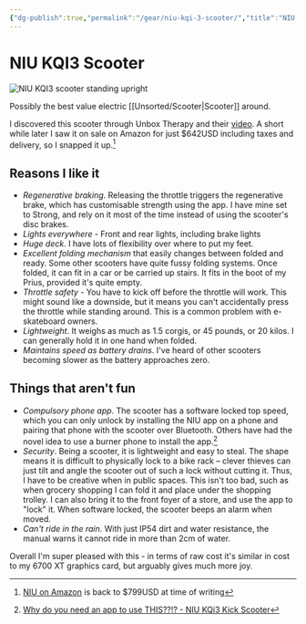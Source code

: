 ```yaml
---
{"dg-publish":true,"permalink":"/gear/niu-kqi-3-scooter/","title":"NIU KQI3 Scooter","updated":"2025-03-22T00:31:18.129-07:00"}
---
```



# NIU KQI3 Scooter

![NIU KQI3 scooter standing upright](/img/user/Embeds/NIU_KQi3.jpg)

Possibly the best value electric [[Unsorted/Scooter\|Scooter]] around.

I discovered this scooter through Unbox Therapy and their [video](https://www.youtube.com/watch?v=wzR16X7rGs0). A short while later I saw it on sale on Amazon for just $642USD including taxes and delivery, so I snapped it up.[^1]

## Reasons I like it

- *Regenerative braking*. Releasing the throttle triggers the regenerative brake, which has customisable strength using the app. I have mine set to Strong, and rely on it most of the time instead of using the scooter's disc brakes.
- *Lights everywhere* - Front and rear lights, including brake lights
- *Huge deck*. I have lots of flexibility over where to put my feet.
- *Excellent folding mechanism* that easily changes between folded and ready. Some other scooters have quite fussy folding systems. Once folded, it can fit in a car or be carried up stairs. It fits in the boot of my Prius, provided it's quite empty.
- *Throttle safety* - You have to kick off before the throttle will work. This might sound like a downside, but it means you can't accidentally press the throttle while standing around. This is a common problem with e-skateboard owners.
- *Lightweight*. It weighs as much as 1.5 corgis, or 45 pounds, or 20 kilos. I can generally hold it in one hand when folded.
- *Maintains speed as battery drains*. I've heard of other scooters becoming slower as the battery approaches zero.

## Things that aren't fun

- *Compulsory phone app*. The scooter has a software locked top speed, which you can only unlock by installing the NIU app on a phone and pairing that phone with the scooter over Bluetooth. Others have had the novel idea to use a burner phone to install the app.[^2]
- *Security*. Being a scooter, it is lightweight and easy to steal. The shape means it is difficult to physically lock to a bike rack – clever thieves can just tilt and angle the scooter out of such a lock without cutting it. Thus, I have to be creative when in public spaces. This isn't too bad, such as when grocery shopping I can fold it and place under the shopping trolley. I can also bring it to the front foyer of a store, and use the app to "lock" it. When software locked, the scooter beeps an alarm when moved.
- *Can't ride in the rain*. With just IP54 dirt and water resistance, the manual warns it cannot ride in more than 2cm of water.

Overall I'm super pleased with this - in terms of raw cost it's similar in cost to my 6700 XT graphics card, but arguably gives much more joy. 

[^1]: [NIU on Amazon](https://www.amazon.com/gp/product/B09C8D5FP4/?th=1&psc=1) is back to $799USD at time of writing
[^2]:  [Why do you need an app to use THIS??!? - NIU KQi3 Kick Scooter](https://youtu.be/VBCx9KSy9bI) 